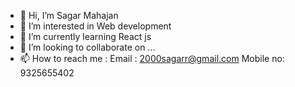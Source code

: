 - 👋 Hi, I’m Sagar Mahajan
- 👀 I’m interested in Web development
- 🌱 I’m currently learning React js
- 💞️ I’m looking to collaborate on ...
- 📫 How to reach me : Email : 2000sagarr@gmail.com
                        Mobile no: 9325655402

